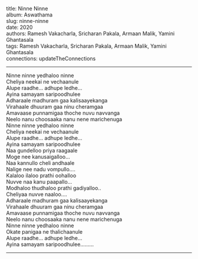 title: Ninne Ninne  
album: Aswathama  
slug: ninne-ninne  
date: 2020  
authors: Ramesh Vakacharla, Sricharan Pakala, Armaan Malik, Yamini Ghantasala  
tags: Ramesh Vakacharla, Sricharan Pakala, Armaan Malik, Yamini Ghantasala  
connections: updateTheConnections  

------------

Ninne ninne yedhaloo ninne  
Cheliya neekai ne vechaanule  
Alupe raadhe… adhupe ledhe…  
Ayina samayam saripoodhulee  
Adharaale madhuram gaa kalisaayekanga  
Virahaale dhuuram gaa ninu cheramgaa  
Amavaase punnamigaa thoche nuvu navvanga  
Neelo nanu choosaaka nanu nene marichenuga  
Ninne ninne yedhaloo ninne  
Cheliya neekai ne vechaanule  
Alupe raadhe… adhupe ledhe…  
Ayina samayam saripoodhulee  
Naa gundelloo priya raagaale  
Moge nee kanusaigalloo…  
Naa kannullo cheli andhaale  
Nalige nee nadu vompullo….  
Kalaloo ilaloo prathi oohalloo  
Nuvve naa kanu paapallo…  
Modhaloo thudhaloo prathi gadiyalloo..  
Cheliyaa nuvve naaloo….  
Adharaale madhuram gaa kalisaayekanga  
Virahaale dhuuram gaa ninu cheramgaa  
Amavaase punnamigaa thoche nuvu navvanga  
Neelo nanu choosaaka nanu nene marichenuga  
Ninne ninne yedhaloo ninne  
Okate panigaa ne thalichaanule  
Alupe raadhe… adhupe ledhe…  
Ayina samayam saripoodhulee………  


------------
